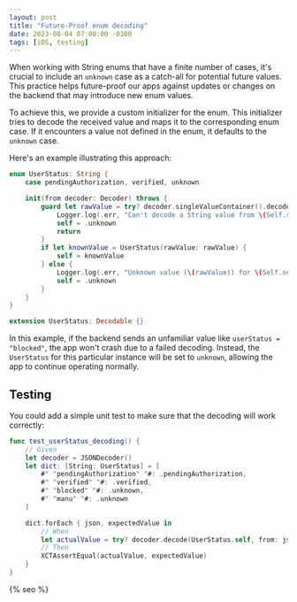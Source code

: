 ```yaml
---
layout: post
title: "Future-Proof enum decoding"
date: 2023-08-04 07:00:00 -0300
tags: [iOS, testing]
---
```


When working with String enums that have a finite number of cases, it's crucial to include an `unknown` case as a catch-all for potential future values. This practice helps future-proof our apps against updates or changes on the backend that may introduce new enum values.

To achieve this, we provide a custom initializer for the enum. This initializer tries to decode the received value and maps it to the corresponding enum case. If it encounters a value not defined in the enum, it defaults to the `unknown` case.

Here's an example illustrating this approach:

```swift
enum UserStatus: String {
    case pendingAuthorization, verified, unknown

    init(from decoder: Decoder) throws {
        guard let rawValue = try? decoder.singleValueContainer().decode(String.self) else {
            Logger.log(.err, "Can't decode a String value from \(Self.self).")
            self = .unknown
            return
        }
        if let knownValue = UserStatus(rawValue: rawValue) {
            self = knownValue
        } else {
            Logger.log(.err, "Unknown value (\(rawValue)) for \(Self.self).")
            self = .unknown
        }
    }
}

extension UserStatus: Decodable {}
```

In this example, if the backend sends an unfamiliar value like `userStatus = "blocked"`, the app won't crash due to a failed decoding. Instead, the `UserStatus` for this particular instance will be set to `unknown`, allowing the app to continue operating normally.

## Testing
You could add a simple unit test to make sure that the decoding will work correctly:

```swift
func test_userStatus_decoding() {
    // Given
    let decoder = JSONDecoder()
    let dict: [String: UserStatus] = [
        #" "pendingAuthorization" "#: .pendingAuthorization,
        #" "verified" "#: .verified,
        #" "blocked" "#: .unknown,
        #" "manu" "#: .unknown
    ]

    dict.forEach { json, expectedValue in
        // When
        let actualValue = try? decoder.decode(UserStatus.self, from: json.data(using: .utf8)!)
        // Then
        XCTAssertEqual(actualValue, expectedValue)
    }
}
```

<!-- Do not remove - SEO meta tags -->
{% seo %}